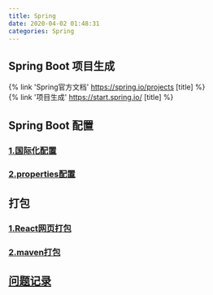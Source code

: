 ```yaml
---
title: Spring
date: 2020-04-02 01:48:31
categories: Spring
---
```

## Spring Boot 项目生成

{% link 'Spring官方文档' https://spring.io/projects [title] %}  
{% link '项目生成' https://start.spring.io/ [title] %}  


## Spring Boot 配置

### [1.国际化配置](https://github.com/LayneHuang/ForEasyCode/blob/master/java/spring/spring_locale.md)
### [2.properties配置](https://github.com/LayneHuang/ForEasyCode/blob/master/java/spring/spring_properties.md)

## 打包
### [1.React网页打包](https://www.jianshu.com/p/b6e0a0df32ec)
### [2.maven打包](https://github.com/LayneHuang/ForEasyCode/blob/master/java/spring/spring_maven.md)

## [问题记录](https://github.com/LayneHuang/ForEasyCode/blob/master/java/spring/spring_tips.md)